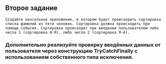 ## Второе задание
    Создайте консольное приложение, в котором будет происходить сортировка списка фамилий из пяти человек. Сортировка должна происходить при помощи события. Сортировка происходит при введении пользователем либо числа 1 (сортировка А-Я), либо числа 2 (сортировка Я-А).

### Дополнительно реализуйте проверку введённых данных от пользователя через конструкцию TryCatchFinally с использованием собственного типа исключения.